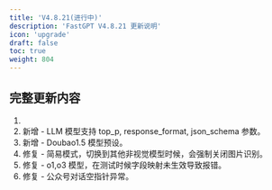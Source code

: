 ```yaml
---
title: 'V4.8.21(进行中)'
description: 'FastGPT V4.8.21 更新说明'
icon: 'upgrade'
draft: false
toc: true
weight: 804
---
```




## 完整更新内容

1. 
2. 新增 - LLM 模型支持 top_p, response_format, json_schema 参数。
3. 新增 - Doubao1.5 模型预设。
4. 修复 - 简易模式，切换到其他非视觉模型时候，会强制关闭图片识别。
5. 修复 - o1,o3 模型，在测试时候字段映射未生效导致报错。
6. 修复 - 公众号对话空指针异常。